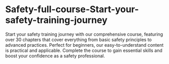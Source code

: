 # Safety-full-course-Start-your-safety-training-journey
Start your safety training journey with our comprehensive course, featuring over 30 chapters that cover everything from basic safety principles to advanced practices. Perfect for beginners, our easy-to-understand content is practical and applicable. Complete the course to gain essential skills and boost your confidence as a safety professional.
